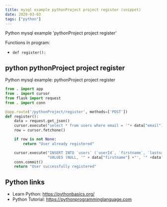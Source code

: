 ```yaml
---
title: mysql example pythonProject project register (snippet)
date: 2020-03-03
tags: ["python"]
---
```

Python mysql example 'pythonProject project register'

Functions in program: 
* `def register():`

## python pythonProject project register

Python mysql example: pythonProject project register

```python
from . import app
from . import cursor
from flask import request
from . import conn

@app.route('/pythonProject/register', methods=['POST'])
def register():
    data = request.get_json()
    cursor.execute("select * from users where email = '"+ data["email"] +"'")
    row = cursor.fetchone()

    if row is not None:
        return "User already registered"

    cursor.execute("INSERT INTO `users` (`userId`, `firstname`, `lastname`, `email`, `password`) "
                   "VALUES (NULL, '" + data["firstname"] +"', '" +data["lastname"]+ "', '" +data["email"]+ "', '"+data["password"]+"')")
    conn.commit()
    return "User successfully registered"

```

## Python links

- Learn Python: https://pythonbasics.org/
- Python Tutorial: https://pythonprogramminglanguage.com
